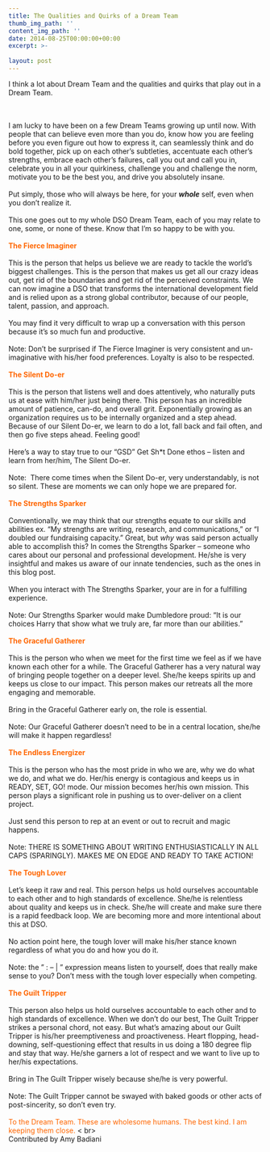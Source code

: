 ```yaml
---
title: The Qualities and Quirks of a Dream Team
thumb_img_path: ''
content_img_path: ''
date: 2014-08-25T00:00:00+00:00
excerpt: >-
  
layout: post
---
```

<div class="paragraph" style="text-align:left;">
I think a lot about Dream Team and the qualities and quirks that play out in a Dream Team.
  
  <br /><span></span><br /><span></span> I am lucky to have been on a few Dream Teams growing up until now. With people that can believe even more than you do, know how you are feeling before you even figure out how to express it, can seamlessly think and do bold together, pick up on each other’s subtleties, accentuate each other’s strengths, embrace each other’s failures, call you out and call you in, celebrate you in all your quirkiness, challenge you and challenge the norm, motivate you to be the best you, and drive you absolutely insane. <br /><span></span><br /><span></span> Put simply, those who will always be here, for your <em><strong>whole</strong></em> self, even when you don’t realize it. <br /><span></span><br /><span></span> This one goes out to my whole DSO Dream Team, each of you may relate to one, some, or none of these. Know that I’m so happy to be with you. <br /><span></span><br /><span></span> <strong><font color="#ff6600">The Fierce Imaginer </font></strong><br /><span></span><br /><span></span> This is the person that helps us believe we are ready to tackle the world’s biggest challenges. This is the person that makes us get all our crazy ideas out, get rid of the boundaries and get rid of the perceived constraints. We can now imagine a DSO that transforms the international development field and is relied upon as a strong global contributor, because of our people, talent, passion, and approach.  <br /><span></span><br /><span></span> You may find it very difficult to wrap up a conversation with this person because it’s so much fun and productive. <br /><span></span><br /><span></span> Note: Don’t be surprised if The Fierce Imaginer is very consistent and un-imaginative with his/her food preferences. Loyalty is also to be respected. <br /><span></span><br /><span></span> <strong><font color="#ff6600">The Silent Do-er</font></strong><br /><span></span><br /><span></span> This is the person that listens well and does attentively, who naturally puts us at ease with him/her just being there. This person has an incredible amount of patience, can-do, and overall grit. Exponentially growing as an organization requires us to be internally organized and a step ahead. Because of our Silent Do-er, we learn to do a lot, fall back and fail often, and then go five steps ahead. Feeling good!<br /><span></span><br /><span></span> Here’s a way to stay true to our “GSD” Get Sh*t Done ethos – listen and learn from her/him, The Silent Do-er.<br /><span></span><br /><span></span> Note:  There come times when the Silent Do-er, very understandably, is not so silent. These are moments we can only hope we are prepared for. <br /><span></span><br /><span></span> <strong><font color="#ff6600">The Strengths Sparker</font></strong><br /><span></span><br /><span></span> Conventionally, we may think that our strengths equate to our skills and abilities ex. “My strengths are writing, research, and communications,” or “I doubled our fundraising capacity.” Great, but <em>why </em>was said person actually able to accomplish this? In comes the Strengths Sparker – someone who cares about our personal and professional development. He/she is very insightful and makes us aware of our innate tendencies, such as the ones in this blog post. <br /><span></span><br /><span></span> When you interact with The Strengths Sparker, your are in for a fulfilling experience.<br /><span></span><br /><span></span> Note: Our Strengths Sparker would make Dumbledore proud: “It is our choices Harry that show what we truly are, far more than our abilities.” <br /><span></span><br /><span></span> <strong><font color="#ff6600">The Graceful Gatherer</font></strong><br /><span></span><br /><span></span> This is the person who when we meet for the first time we feel as if we have known each other for a while. The Graceful Gatherer has a very natural way of bringing people together on a deeper level. She/he keeps spirits up and keeps us close to our impact. This person makes our retreats all the more engaging and memorable.<br /><span></span><br /><span></span> Bring in the Graceful Gatherer early on, the role is essential. <br /><span></span><br /><span></span> Note: Our Graceful Gatherer doesn’t need to be in a central location, she/he will make it happen regardless! <br /><span></span><br /><span></span> <strong><font color="#ff6600">The Endless Energizer</font></strong><br /><span></span><br /><span></span> This is the person who has the most pride in who we are, why we do what we do, and what we do. Her/his energy is contagious and keeps us in READY, SET, GO! mode. Our mission becomes her/his own mission. This person plays a significant role in pushing us to over-deliver on a client project. <br /><span></span><br /><span></span> Just send this person to rep at an event or out to recruit and magic happens. <br /><span></span><br /><span></span> Note: THERE IS SOMETHING ABOUT WRITING ENTHUSIASTICALLY IN ALL CAPS (SPARINGLY). MAKES ME ON EDGE AND READY TO TAKE ACTION! <br /><span></span><br /><span></span> <strong><font color="#ff6600">The Tough Lover</font></strong><br /><span></span><br /><span></span> Let’s keep it raw and real. This person helps us hold ourselves accountable to each other and to high standards of excellence. She/he is relentless about quality and keeps us in check. She/he will create and make sure there is a rapid feedback loop. We are becoming more and more intentional about this at DSO. <br /><span></span><br /><span></span> No action point here, the tough lover will make his/her stance known regardless of what you do and how you do it.  <br /><span></span><br /><span></span> Note: the &#8221; : &#8211; | &#8221; expression means listen to yourself, does that really make sense to you? Don’t mess with the tough lover especially when competing. <br /><span></span><br /><span></span> <strong><font color="#ff6600">The Guilt Tripper</font></strong><br /><span></span><br /><span></span> This person also helps us hold ourselves accountable to each other and to high standards of excellence. When we don’t do our best, The Guilt Tripper strikes a personal chord, not easy. But what’s amazing about our Guilt Tripper is his/her preemptiveness and proactiveness. Heart flopping, head-downing, self-questioning effect that results in us doing a 180 degree flip and stay that way. He/she garners a lot of respect and we want to live up to her/his expectations.<br /><span></span><br /><span></span> Bring in The Guilt Tripper wisely because she/he is very powerful. <br /><span></span><br /><span></span> Note: The Guilt Tripper cannot be swayed with baked goods or other acts of post-sincerity, so don’t even try. <br /><span></span><br /><span></span> <font color="#ff6600">To the Dream Team. These are wholesome humans. The best kind. I am keeping them close. </font>< br><span></span><br />Contributed by Amy Badiani<br /><span></span>  <br /><span></span><br /><span></span> <span id="selectionBoundary_1433107424519_4122610653284937" class="rangySelectionBoundary" style="line-height: 0; display: none;">﻿</span>
</div>